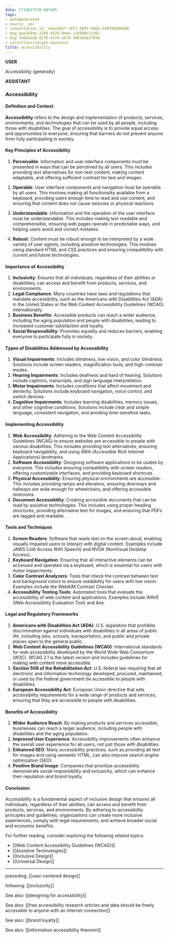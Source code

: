 ```yaml
---
date: 1719637738.907405
tags:
- autogenerated
- source__oai
- conversation_id__e4a2ab4f-c8f3-4892-bb64-34878b606d86
- msg_aaa2694e-1394-4525-8de5-1169d8c1c262
- msg_fe6b42a8-82fb-41fd-a878-36616e81f85b
- colorclass/target-audience
title: accessibility
---
```


**USER**

Accessibility (generally)


**ASSISTANT**

### Accessibility

#### Definition and Context

**Accessibility** refers to the design and implementation of products, services, environments, and technologies that can be used by all people, including those with disabilities. The goal of accessibility is to provide equal access and opportunities to everyone, ensuring that barriers do not prevent anyone from fully participating in society.

#### Key Principles of Accessibility

1. **Perceivable**: Information and user interface components must be presented in ways that can be perceived by all users. This includes providing text alternatives for non-text content, making content adaptable, and offering sufficient contrast for text and images.

2. **Operable**: User interface components and navigation must be operable by all users. This involves making all functionality available from a keyboard, providing users enough time to read and use content, and ensuring that content does not cause seizures or physical reactions.

3. **Understandable**: Information and the operation of the user interface must be understandable. This includes making text readable and comprehensible, ensuring web pages operate in predictable ways, and helping users avoid and correct mistakes.

4. **Robust**: Content must be robust enough to be interpreted by a wide variety of user agents, including assistive technologies. This involves using standard HTML and CSS practices and ensuring compatibility with current and future technologies.

#### Importance of Accessibility

1. **Inclusivity**: Ensures that all individuals, regardless of their abilities or disabilities, can access and benefit from products, services, and environments.
2. **Legal Compliance**: Many countries have laws and regulations that mandate accessibility, such as the Americans with Disabilities Act (ADA) in the United States or the Web Content Accessibility Guidelines (WCAG) internationally.
3. **Business Benefits**: Accessible products can reach a wider audience, including the aging population and people with disabilities, leading to increased customer satisfaction and loyalty.
4. **Social Responsibility**: Promotes equality and reduces barriers, enabling everyone to participate fully in society.

#### Types of Disabilities Addressed by Accessibility

1. **Visual Impairments**: Includes blindness, low vision, and color blindness. Solutions include screen readers, magnification tools, and high-contrast modes.
2. **Hearing Impairments**: Includes deafness and hard of hearing. Solutions include captions, transcripts, and sign language interpretation.
3. **Motor Impairments**: Includes conditions that affect movement and dexterity. Solutions include keyboard navigation, voice control, and switch devices.
4. **Cognitive Impairments**: Includes learning disabilities, memory issues, and other cognitive conditions. Solutions include clear and simple language, consistent navigation, and avoiding time-sensitive tasks.

#### Implementing Accessibility

1. **Web Accessibility**: Adhering to the Web Content Accessibility Guidelines (WCAG) to ensure websites are accessible to people with various disabilities. This includes providing text alternatives, ensuring keyboard navigability, and using ARIA (Accessible Rich Internet Applications) landmarks.
2. **Software Accessibility**: Designing software applications to be usable by everyone. This includes ensuring compatibility with screen readers, offering customizable interfaces, and providing keyboard shortcuts.
3. **Physical Accessibility**: Ensuring physical environments are accessible. This includes providing ramps and elevators, ensuring doorways and hallways are wide enough for wheelchairs, and offering accessible restrooms.
4. **Document Accessibility**: Creating accessible documents that can be read by assistive technologies. This includes using proper heading structures, providing alternative text for images, and ensuring that PDFs are tagged and readable.

#### Tools and Techniques

1. **Screen Readers**: Software that reads text on the screen aloud, enabling visually impaired users to interact with digital content. Examples include JAWS (Job Access With Speech) and NVDA (NonVisual Desktop Access).
2. **Keyboard Navigation**: Ensuring that all interactive elements can be accessed and operated via a keyboard, which is essential for users with motor impairments.
3. **Color Contrast Analyzers**: Tools that check the contrast between text and background colors to ensure readability for users with low vision. Examples include the WebAIM Contrast Checker.
4. **Accessibility Testing Tools**: Automated tools that evaluate the accessibility of web content and applications. Examples include WAVE (Web Accessibility Evaluation Tool) and Axe.

#### Legal and Regulatory Frameworks

1. **Americans with Disabilities Act (ADA)**: U.S. legislation that prohibits discrimination against individuals with disabilities in all areas of public life, including jobs, schools, transportation, and public and private places open to the general public.
2. **Web Content Accessibility Guidelines (WCAG)**: International standards for web accessibility developed by the World Wide Web Consortium (W3C). WCAG 2.1 is the latest version and includes guidelines for making web content more accessible.
3. **Section 508 of the Rehabilitation Act**: U.S. federal law requiring that all electronic and information technology developed, procured, maintained, or used by the federal government be accessible to people with disabilities.
4. **European Accessibility Act**: European Union directive that sets accessibility requirements for a wide range of products and services, ensuring that they are accessible to people with disabilities.

#### Benefits of Accessibility

1. **Wider Audience Reach**: By making products and services accessible, businesses can reach a larger audience, including people with disabilities and the aging population.
2. **Improved User Experience**: Accessibility improvements often enhance the overall user experience for all users, not just those with disabilities.
3. **Enhanced SEO**: Many accessibility practices, such as providing alt text for images and using semantic HTML, can also improve search engine optimization (SEO).
4. **Positive Brand Image**: Companies that prioritize accessibility demonstrate social responsibility and inclusivity, which can enhance their reputation and brand loyalty.

#### Conclusion

Accessibility is a fundamental aspect of inclusive design that ensures all individuals, regardless of their abilities, can access and benefit from products, services, and environments. By adhering to accessibility principles and guidelines, organizations can create more inclusive experiences, comply with legal requirements, and achieve broader social and economic benefits.

For further reading, consider exploring the following related topics:
- [[Web Content Accessibility Guidelines (WCAG)]]
- [[Assistive Technologies]]
- [[Inclusive Design]]
- [[Universal Design]]


---

preceding: [[user-centered design]]  


following: [[inclusivity]]

See also: [[designing for accessibility]]


See also: [[free accessibility research articles and data should be freely accessible to anyone with an internet connection]]


See also: [[brand loyalty]]


See also: [[information accessibility theorem]]